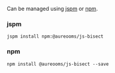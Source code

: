 Can be managed using
[jspm](http://jspm.io)
or [npm](https://github.com/npm/npm).

### jspm
```terminal
jspm install npm:@aureooms/js-bisect
```

### npm
```terminal
npm install @aureooms/js-bisect --save
```
